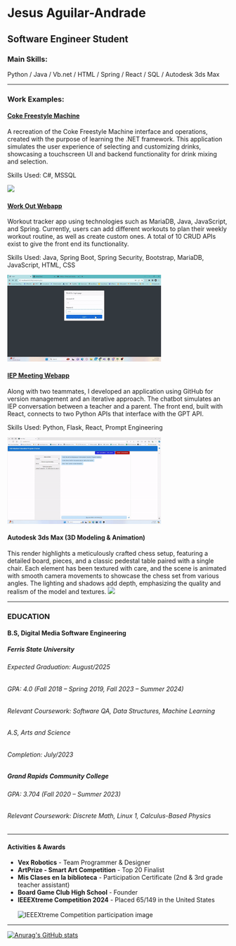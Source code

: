 # Jesus Aguilar-Andrade
## Software Engineer Student
### Main Skills:
Python / Java / Vb.net / HTML / Spring / React / SQL / Autodesk 3ds Max

---
### Work Examples:

#### [Coke Freestyle Machine](https://github.com/Cetykon/Freestyle-Machine-Solution)
A recreation of the Coke Freestyle Machine interface and operations, created with the purpose of learning the .NET framework. This application simulates the user experience of selecting and customizing drinks, showcasing a touchscreen UI and backend functionality for drink mixing and selection.

Skills Used: C#, MSSQL

<img src="https://github.com/user-attachments/assets/7cad39e0-7897-49a0-83db-3ca11017b82a" width="350" />

#### [Work Out Webapp](https://github.com/Cetykon/WorkOut)
Workout tracker app using technologies such as MariaDB, Java, JavaScript, and Spring. 
Currently, users can add different workouts to plan their weekly workout routine, as well as create 
custom ones. A total of 10 CRUD APIs exist to give the front end its functionality.

Skills Used: Java, Spring Boot, Spring Security, Bootstrap, MariaDB, JavaScript, HTML, CSS

<img src="https://github.com/Cetykon/Cetykon/blob/main/WorkOutApp.gif" width="350" />

#### [IEP Meeting Webapp](https://github.com/powerm17/IEP_Chatbot_Frontend)
Along with two teammates, I developed an application using GitHub for version management and an 
iterative approach. The chatbot simulates an IEP conversation between a teacher and a parent. The 
front end, built with React, connects to two Python APIs that interface with the GPT API. 

Skills Used: Python, Flask, React, Prompt Engineering

<img src="https://github.com/Cetykon/Cetykon/blob/main/IEPMeeting.gif" width="350" />

#### Autodesk 3ds Max (3D Modeling & Animation)
This render highlights a meticulously crafted chess setup, featuring a detailed board, pieces, 
and a classic pedestal table paired with a single chair. Each element has been textured with care, 
and the scene is animated with smooth camera movements to showcase the chess set from various angles. 
The lighting and shadows add depth, emphasizing the quality and realism of the model and textures.
<img src="https://github.com/Cetykon/Cetykon/blob/main/Aguilar-Andrade_Jesus_3dxMaxFinal.gif" width="350" />

---
### EDUCATION 
#### B.S, Digital Media Software Engineering      
##### Ferris State University  
###### Expected Graduation: August/2025 
###### GPA: 4.0 (Fall 2018 – Spring 2019, Fall 2023 – Summer 2024) 
###### Relevant Coursework: Software QA, Data Structures, Machine Learning 
###### A.S, Arts and Science               
###### Completion: July/2023 

##### Grand Rapids Community College 
###### GPA: 3.704 (Fall 2020 – Summer 2023) 
###### Relevant Coursework: Discrete Math, Linux 1, Calculus-Based Physics 

---
#### Activities & Awards
- **Vex Robotics** - Team Programmer & Designer  
- **ArtPrize - Smart Art Competition** - Top 20 Finalist  
- **Mis Clases en la biblioteca** - Participation Certificate (2nd & 3rd grade teacher assistant)  
- **Board Game Club High School** - Founder  
- **IEEEXtreme Competition 2024** - Placed 65/149 in the United States  
  <br>
  <img src="https://github.com/user-attachments/assets/f1b426ae-c634-4caf-b3fc-349b2c6bad71" width="700" alt="IEEEXtreme Competition participation image" />

--- 



[![Anurag's GitHub stats](https://github-readme-stats.vercel.app/api?username=Cetykon)](https://github.com/anuraghazra/github-readme-stats)

